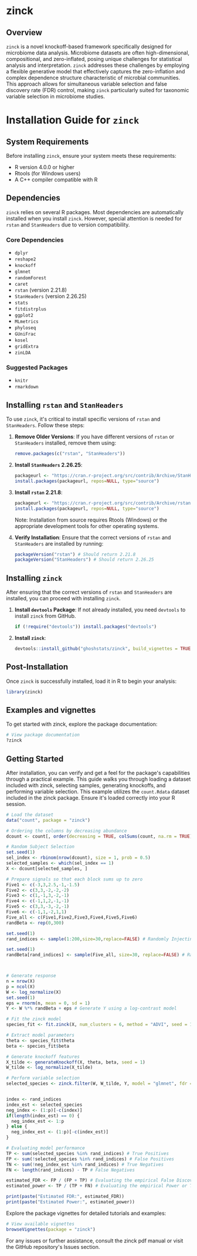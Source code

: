 # zinck

## Overview
`zinck` is a novel knockoff-based framework specifically designed for microbiome data analysis. Microbiome datasets are often high-dimensional, compositional, and zero-inflated, posing unique challenges for statistical analysis and interpretation. `zinck` addresses these challenges by employing a flexible generative model that effectively captures the zero-inflation and complex dependence structure characteristic of microbial communities. This approach allows for simultaneous variable selection and false discovery rate (FDR) control, making `zinck` particularly suited for taxonomic variable selection in microbiome studies. 


# Installation Guide for `zinck`

## System Requirements

Before installing `zinck`, ensure your system meets these requirements:
- R version 4.0.0 or higher
- Rtools (for Windows users)
- A C++ compiler compatible with R

## Dependencies

`zinck` relies on several R packages. Most dependencies are automatically installed when you install `zinck`. However, special attention is needed for `rstan` and `StanHeaders` due to version compatibility.

### Core Dependencies

- `dplyr`
- `reshape2`
- `knockoff`
- `glmnet`
- `randomForest`
- `caret`
- `rstan` (version 2.21.8)
- `StanHeaders` (version 2.26.25)
- `stats`
- `fitdistrplus`
- `ggplot2`
- `MLmetrics`
- `phyloseq`
- `GUniFrac`
- `kosel`
- `gridExtra`
- `zinLDA`

### Suggested Packages

- `knitr`
- `rmarkdown`

## Installing `rstan` and `StanHeaders`

To use `zinck`, it's critical to install specific versions of `rstan` and `StanHeaders`. Follow these steps:

1. **Remove Older Versions**: If you have different versions of `rstan` or `StanHeaders` installed, remove them using:
   
    ```r
    remove.packages(c("rstan", "StanHeaders"))
    ```

2. **Install `StanHeaders` 2.26.25**:
   
    ```r
    packageurl <- "https://cran.r-project.org/src/contrib/Archive/StanHeaders/StanHeaders_2.26.25.tar.gz"
    install.packages(packageurl, repos=NULL, type="source")
    ```

3. **Install `rstan` 2.21.8**:

    ```r
    packageurl <- "https://cran.r-project.org/src/contrib/Archive/rstan/rstan_2.21.8.tar.gz"
    install.packages(packageurl, repos=NULL, type="source")
    ```

    Note: Installation from source requires Rtools (Windows) or the appropriate development tools for other operating systems.

4. **Verify Installation**: Ensure that the correct versions of `rstan` and `StanHeaders` are installed by running:

    ```r
    packageVersion("rstan") # Should return 2.21.8
    packageVersion("StanHeaders") # Should return 2.26.25
    ```

## Installing `zinck`

After ensuring that the correct versions of `rstan` and `StanHeaders` are installed, you can proceed with installing `zinck`.

1. **Install `devtools` Package**: If not already installed, you need `devtools` to install `zinck` from GitHub.

    ```r
    if (!require("devtools")) install.packages("devtools")
    ```

2. **Install `zinck`**:

    ```r
    devtools::install_github("ghoshstats/zinck", build_vignettes = TRUE)
    ```

## Post-Installation

Once `zinck` is successfully installed, load it in R to begin your analysis:

```r
library(zinck)
```

## Examples and vignettes

To get started with zinck, explore the package documentation:

```r
# View package documentation
?zinck
```

## Getting Started

After installation, you can verify and get a feel for the package's capabilities through a practical example. This guide walks you through loading a dataset included with zinck, selecting samples, generating knockoffs, and performing variable selection. This example utilizes the `count.Rdata` dataset included in the zinck package. Ensure it's loaded correctly into your R session.

```r
# Load the dataset
data("count", package = "zinck")

# Ordering the columns by decreasing abundance
dcount <- count[, order(decreasing = TRUE, colSums(count, na.rm = TRUE), apply(count, 2L, paste, collapse = ''))][, 1:300]

# Random Subject Selection
set.seed(1)
sel_index <- rbinom(nrow(dcount), size = 1, prob = 0.5)
selected_samples <- which(sel_index == 1)
X <- dcount[selected_samples, ]

# Prepare signals so that each block sums up to zero
Five1 <- c(-3,3,2.5,-1,-1.5)
Five2 <- c(3,3,-2,-2,-2)
Five3 <- c(1,-1,3,-2,-1)
Five4 <- c(-1,1,2,-1,-1)
Five5 <- c(3,3,-3,-2,-1)
Five6 <- c(-1,1,-2,1,1)
Five_all <- c(Five1,Five2,Five3,Five4,Five5,Five6)
randBeta <- rep(0,300)

set.seed(1)
rand_indices <- sample(1:200,size=30,replace=FALSE) # Randomly Injecting the signals among the first 200 most abundant species

set.seed(1)
randBeta[rand_indices] <- sample(Five_all, size=30, replace=FALSE) # Randomly assigning each signal amplitude to these indices



# Generate response
n = nrow(X)
p = ncol(X)
W <- log_normalize(X)
set.seed(1)
eps = rnorm(n, mean = 0, sd = 1)
Y <- W %*% randBeta + eps # Generate Y using a log-contrast model

# Fit the zinck model
species_fit <- fit.zinck(X, num_clusters = 6, method = "ADVI", seed = 123, alpha_param = 0.1)

# Extract model parameters
theta <- species_fit$theta
beta <- species_fit$beta

# Generate knockoff features
X_tilde <- generateKnockoff(X, theta, beta, seed = 1)
W_tilde <- log_normalize(X_tilde)

# Perform variable selection
selected_species <- zinck.filter(W, W_tilde, Y, model = "glmnet", fdr = 0.1, offset = 1)


index <- rand_indices
index_est <- selected_species
neg_index <- (1:p)[-c(index)]
if(length(index_est) == 0) {
  neg_index_est <- 1:p
} else {
  neg_index_est <- (1:p)[-c(index_est)]
}

# Evaluating model performance
TP <- sum(selected_species %in% rand_indices) # True Positives
FP <- sum(!selected_species %in% rand_indices) # False Positives
TN <- sum(!neg_index_est %in% rand_indices) # True Negatives
FN <- length(rand_indices) - TP # False Negatives

estimated_FDR <- FP / (FP + TP) # Evaluating the empirical False Discovery Rate
estimated_power <- TP / (TP + FN) # Evaluating the empirical Power or TPR

print(paste("Estimated FDR:", estimated_FDR))
print(paste("Estimated Power:", estimated_power))
```
Explore the package vignettes for detailed tutorials and examples:

```r
# View available vignettes
browseVignettes(package = "zinck")
```

For any issues or further assistance, consult the zinck pdf manual or visit the GitHub repository's Issues section.







